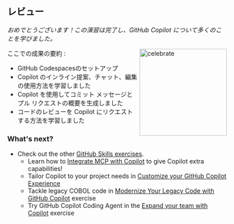 ## レビュー

_おめでとうございます！この演習は完了し、GitHub Copilot について多くのことを学びました。_

<img src="https://octodex.github.com/images/jetpacktocat.png" alt=celebrate width=200 align=right>

ここでの成果の要約 :

- GitHub Codespacesのセットアップ
- Copilot のインライン提案、チャット、編集の使用方法を学習しました
- Copilot を使用してコミット メッセージとプル リクエストの概要を生成しました
- コードのレビューを Copilot にリクエストする方法を学習しました

### What's next?
- Check out the other [GitHub Skills exercises](https://learn.github.com/skills).
  - Learn how to [Integrate MCP with Copilot](https://github.com/skills/integrate-mcp-with-copilot) to give Copilot extra capabilities!
  - Tailor Copilot to your project needs in [Customize your GitHub Copilot Experience](https://github.com/skills/customize-your-github-copilot-experience)
  - Tackle legacy COBOL code in [Modernize Your Legacy Code with GitHub Copilot](https://github.com/skills/modernize-your-legacy-code-with-github-copilot) exercise
  - Try GitHub Copilot Coding Agent in the [Expand your team with Copilot](https://github.com/skills/expand-your-team-with-copilot) exercise
